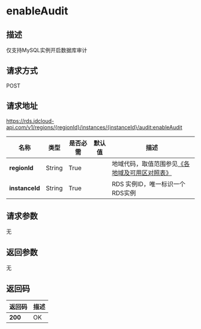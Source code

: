 # enableAudit


## 描述
仅支持MySQL实例开启数据库审计

## 请求方式
POST

## 请求地址
https://rds.jdcloud-api.com/v1/regions/{regionId}/instances/{instanceId}/audit:enableAudit

|名称|类型|是否必需|默认值|描述|
|---|---|---|---|---|
|**regionId**|String|True| |地域代码，取值范围参见[《各地域及可用区对照表》](../Enum-Definitions/Regions-AZ.md)|
|**instanceId**|String|True| |RDS 实例ID，唯一标识一个RDS实例|

## 请求参数
无


## 返回参数
无


## 返回码
|返回码|描述|
|---|---|
|**200**|OK|
